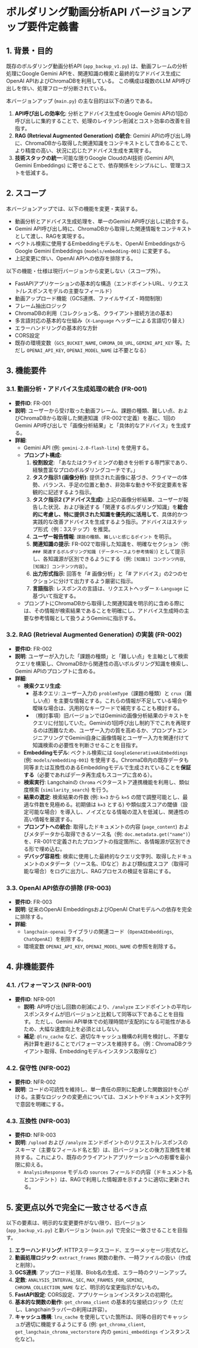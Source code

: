 # ボルダリング動画分析API バージョンアップ要件定義書

## 1. 背景・目的

既存のボルダリング動画分析API (`app_backup_v1.py`) は、動画フレームの分析処理にGoogle Gemini APIを、関連知識の検索と最終的なアドバイス生成にOpenAI APIおよびChromaDBを利用している。
この構成は複数のLLM API呼び出しを伴い、処理フローが分断されている。

本バージョンアップ (`main.py`) の主な目的は以下の通りである。

1.  **API呼び出しの効率化**: 分析とアドバイス生成をGoogle Gemini APIの1回の呼び出しに集約することで、処理のレイテンシ削減とコスト効率の改善を目指す。
2.  **RAG (Retrieval Augmented Generation) の統合**: Gemini APIの呼び出し時に、ChromaDBから取得した関連知識をコンテキストとして含めることで、より精度の高い、状況に応じたアドバイス生成を実現する。
3.  **技術スタックの統一**:可能な限りGoogle CloudのAI技術 (Gemini API, Gemini Embeddings) に寄せることで、依存関係をシンプルにし、管理コストを低減する。

## 2. スコープ

本バージョンアップでは、以下の機能を変更・実装する。

-   動画分析とアドバイス生成処理を、単一のGemini API呼び出しに統合する。
-   Gemini API呼び出し時に、ChromaDBから取得した関連情報をコンテキストとして渡し、RAGを実現する。
-   ベクトル検索に使用するEmbeddingモデルを、OpenAI EmbeddingsからGoogle Gemini Embeddings (`models/embedding-001`) に変更する。
-   上記変更に伴い、OpenAI APIへの依存を排除する。

以下の機能・仕様は現行バージョンから変更しない（スコープ外）。

-   FastAPIアプリケーションの基本的な構造（エンドポイントURL、リクエスト/レスポンスモデルの主要なフィールド）
-   動画アップロード機能（GCS連携、ファイルサイズ・時間制限）
-   フレーム抽出ロジック
-   ChromaDBの利用（コレクション名、クライアント接続方法の基本）
-   多言語対応の基本的な仕組み（`X-Language` ヘッダーによる言語切り替え）
-   エラーハンドリングの基本的な方針
-   CORS設定
-   既存の環境変数（`GCS_BUCKET_NAME`, `CHROMA_DB_URL`, `GEMINI_API_KEY` 等。ただし `OPENAI_API_KEY`, `OPENAI_MODEL_NAME` は不要となる）

## 3. 機能要件

### 3.1. 動画分析・アドバイス生成処理の統合 (FR-001)

-   **要件ID**: FR-001
-   **説明**: ユーザーから受け取った動画フレーム、課題の種類、難しい点、およびChromaDBから取得した関連知識（FR-002で定義）を基に、1回のGemini API呼び出しで「画像分析結果」と「具体的なアドバイス」を生成する。
-   **詳細**:
    -   Gemini API (例: `gemini-2.0-flash-lite`) を使用する。
    -   **プロンプト構成:**
        1.  **役割設定**: 「あなたはクライミングの動きを分析する専門家であり、経験豊富なプロのボルダリングコーチです。」
        2.  **タスク指示1 (画像分析)**: 提供された画像に基づき、クライマーの体勢、バランス、手足の位置と動き、非効率な動きや不安定要素を客観的に記述するよう指示。
        3.  **タスク指示2 (アドバイス生成)**: 上記の画像分析結果、ユーザーが報告した状況、および後述する「関連するボルダリング知識」を**総合的に考慮し、特に提供された知識を優先的に活用して**、具体的かつ実践的な改善アドバイスを生成するよう指示。アドバイスはステップ形式（例：3ステップ）を推奨。
        4.  **ユーザー報告情報**: `課題の種類`、`難しいと感じるポイント` を明示。
        5.  **関連知識の提示**: FR-002で取得した知識を、明確なセクション（例: `### 関連するボルダリング知識 (データベースより参考情報)`) として提示し、各知識源が区別できるようにする（例: `[知識1] コンテンツ内容`, `[知識2] コンテンツ内容`）。
        6.  **出力形式指示**: 回答を「# 画像分析」と「# アドバイス」の2つのセクションに分けて出力するよう厳密に指示。
        7.  **言語指示**: レスポンスの言語は、リクエストヘッダー `X-Language` に基づいて指定する。
    -   プロンプトにChromaDBから取得した関連知識を明示的に含める際には、その情報が検索結果であることを明確にし、アドバイス生成時の主要な参考情報として扱うようGeminiに指示する。

### 3.2. RAG (Retrieval Augmented Generation) の実装 (FR-002)

-   **要件ID**: FR-002
-   **説明**: ユーザーが入力した「課題の種類」と「難しい点」を主軸として検索クエリを構築し、ChromaDBから関連性の高いボルダリング知識を検索し、Gemini APIのプロンプトに含める。
-   **詳細**:
    -   **検索クエリ生成**:
        -   基本クエリ: ユーザー入力の `problemType`（課題の種類）と `crux`（難しい点）を主要な情報とする。これらの情報が不足している場合や曖昧な場合は、汎用的なキーワードで補完することも検討する。
        -   （検討事項）旧バージョンではGeminiの画像分析結果のテキストをクエリに付加していた。Geminiの1回呼び出し制約下でこれを再現するのは困難なため、ユーザー入力の質を高めるか、プロンプトエンジニアリングでGemini自身に画像情報とユーザー入力を関連付けて知識検索の必要性を判断させることを目指す。
    -   **Embeddingモデル**: ベクトル検索には `GoogleGenerativeAiEmbeddings` (例: `models/embedding-001`) を使用する。ChromaDB内の既存データも同等または互換性のあるEmbeddingモデルで生成されていることを**保証する**（必要であればデータ再生成もスコープに含める）。
    -   **検索実行**: Langchainの `Chroma` ベクターストア連携機能を利用し、類似度検索 (`similarity_search`) を行う。
    -   **結果の選定**: 検索結果の件数 (例: `k=3` から `k=5` の間で調整可能とし、最適な件数を見極める。初期値は `k=3` とする) や類似度スコアの閾値（設定可能な場合）を導入し、ノイズとなる情報の混入を低減し、関連性の高い情報を厳選する。
    -   **プロンプトへの統合**: 取得したドキュメントの内容 (`page_content`) およびメタデータから取得できるソース名（例: `doc.metadata.get("name")`）を、FR-001で定義されたプロンプトの指定箇所に、各情報源が区別できる形で埋め込む。
    -   **デバッグ容易性**: 検索に使用した最終的なクエリ文字列、取得したドキュメントのメタデータ（ソース名、IDなど）および類似度スコア（取得可能な場合）をログに出力し、RAGプロセスの検証を容易にする。

### 3.3. OpenAI API依存の排除 (FR-003)

-   **要件ID**: FR-003
-   **説明**: 従来のOpenAI EmbeddingsおよびOpenAI Chatモデルへの依存を完全に排除する。
-   **詳細**:
    -   `langchain-openai` ライブラリの関連コード（`OpenAIEmbeddings`, `ChatOpenAI`）を削除する。
    -   環境変数 `OPENAI_API_KEY`, `OPENAI_MODEL_NAME` の参照を削除する。

## 4. 非機能要件

### 4.1. パフォーマンス (NFR-001)

-   **要件ID**: NFR-001
    -   **説明**: API呼び出し回数の削減により、`/analyze` エンドポイントの平均レスポンスタイムが旧バージョンと比較して同等以下であることを目指す。
        ただし、Gemini API単体での処理時間が支配的になる可能性があるため、大幅な速度向上を必須とはしない。
    -   **補足**: `@lru_cache` など、適切なキャッシュ機構の利用を検討し、不要な再計算を避けることでパフォーマンスを維持する。（例：ChromaDBクライアント取得、Embeddingモデルインスタンス取得など）

### 4.2. 保守性 (NFR-002)

-   **要件ID**: NFR-002
-   **説明**: コードの可読性を維持し、単一責任の原則に配慮した関数設計を心がける。主要なロジックの変更点については、コメントやドキュメント文字列で意図を明確にする。

### 4.3. 互換性 (NFR-003)

-   **要件ID**: NFR-003
-   **説明**: `/upload` および `/analyze` エンドポイントのリクエスト/レスポンスのスキーマ（主要なフィールド名と型）は、旧バージョンとの後方互換性を維持する。これにより、既存のクライアントアプリケーションへの影響を最小限に抑える。
    -   `AnalysisResponse` モデルの `sources` フィールドの内容（ドキュメント名とコンテント）は、RAGで利用した情報源を示すように適切に更新される。

## 5. 変更点以外で完全に一致させるべき点

以下の要素は、明示的な変更要件がない限り、旧バージョン (`app_backup_v1.py`) と新バージョン (`main.py`) で完全に一致させることを目指す。

1.  **エラーハンドリング**: HTTPステータスコード、エラーメッセージ形式など。
2.  **動画処理ロジック**: `extract_frames` 関数の動作、一時ファイルの扱い（作成と削除）。
3.  **GCS連携**: アップロード処理、Blob名の生成、エラー時のクリーンアップ。
4.  **定数**: `ANALYSIS_INTERVAL_SEC`, `MAX_FRAMES_FOR_GEMINI`, `CHROMA_COLLECTION_NAME` など、明示的な変更指示がないもの。
5.  **FastAPI設定**: CORS設定、アプリケーションインスタンスの初期化。
6.  **基本的な関数の動作**: `get_chroma_client` の基本的な接続ロジック（ただし、Langchainラッパーの利用は許容）。
7.  **キャッシュ機構**: `lru_cache` を使用していた箇所は、同等の目的でキャッシュが適切に機能するようにする (例: `get_chroma_client`, `get_langchain_chroma_vectorstore` 内の `gemini_embeddings` インスタンス化など)。 